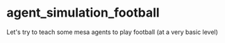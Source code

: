 # agent_simulation_football
Let's try to teach some mesa agents to play football (at a very basic level)
